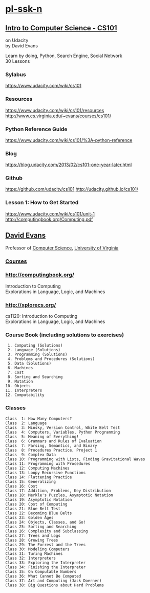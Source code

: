 # [pl-ssk-n](README.md)

## [Intro to Computer Science - CS101](https://udacity.com/course/intro-to-computer-science--cs101)
on Udacity  
by David Evans  

Learn by doing, Python, Search Engine, Social Network  
30 Lessons  

### Sylabus
https://www.udacity.com/wiki/cs101
### Resources
https://www.udacity.com/wiki/cs101/resources  
http://www.cs.virginia.edu/~evans/courses/cs101/  

### Python Reference Guide
https://www.udacity.com/wiki/cs101/%3A-python-reference
### Blog
https://blog.udacity.com/2013/02/cs101-one-year-later.html


### Github
https://github.com/udacity/cs101
http://udacity.github.io/cs101/

### Lesson 1: How to Get Started
https://www.udacity.com/wiki/cs101/unit-1
http://computingbook.org/Computing.pdf


## [David Evans](http://www.cs.virginia.edu/~evans/)
Professor of [Computer Science](http://www.cs.virginia.edu/), [University of Virginia](http://www.virginia.edu/)  

### [Courses](http://www.cs.virginia.edu/~evans/courses/)


### http://computingbook.org/
Introduction to Computing  
Explorations in Language, Logic, and Machines  

### http://xplorecs.org/
cs1120: Introduction to Computing  
Explorations in Language, Logic, and Machines  


### Course Book (including solutions to exercises)
```
 1. Computing (Solutions)  
 2. Language (Solutions)  
 3. Programming (Solutions)  
 4. Problems and Procedures (Solutions)  
 5. Data (Solutions)  
 6. Machines  
 7. Cost  
 8. Sorting and Searching  
 9. Mutation  
10. Objects  
11. Interpreters  
12. Computability  
```

### Classes
```
Class  1: How Many Computers?
Class  2: Language
Class  3: Minsky, Version Control, White Belt Test
Class  4: Computers, Variables, Python Programming
Class  5: Meaning of Everything!
Class  6: Grammars and Rules of Evaluation
Class  7: Parsing, Semantics, and Binary
Class  8: Procedures Practice, Project 1
Class  9: Complex Data
Class 10: Programming with Lists, Finding Gravitational Waves
Class 11: Programming with Procedures
Class 12: Computing Machines
Class 13: Loopy Recursive Functions
Class 14: Flattening Practice
Class 15: Generalizing
Class 16: Cost
Class 17: Addition, Problems, Key Distribution
Class 18: Merkle's Puzzles, Asymptotic Notation
Class 19: Asymptotic Notation
Class 20: Cost of Computing
Class 21: Blue Belt Test
Class 22: Becoming Blue Belts
Class 23: Golden Ages
Class 24: Objects, Classes, and Go!
Class 25: Sorting and Searching
Class 26: Complexity and Subclassing
Class 27: Trees and Logs
Class 28: Growing Trees
Class 29: The Forrest and the Trees
Class 30: Modeling Computers
Class 31: Turing Machines
Class 32: Interpreters
Class 33: Exploring the Interpreter
Class 34: Finishing the Interpreter
Class 35: On Computable Numbers
Class 36: What Cannot Be Computed
Class 37: Art and Computing (Jack Doerner)
Class 38: Big Questions about Hard Problems
```


